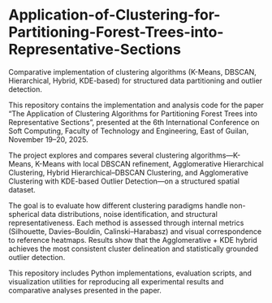 # Application-of-Clustering-for-Partitioning-Forest-Trees-into-Representative-Sections
Comparative implementation of clustering algorithms (K-Means, DBSCAN, Hierarchical, Hybrid, KDE-based) for structured data partitioning and outlier detection.

This repository contains the implementation and analysis code for the paper “The Application of Clustering Algorithms for Partitioning Forest Trees into Representative Sections”, presented at the 6th International Conference on Soft Computing, Faculty of Technology and Engineering, East of Guilan, November 19–20, 2025.

The project explores and compares several clustering algorithms—K-Means, K-Means with local DBSCAN refinement, Agglomerative Hierarchical Clustering, Hybrid Hierarchical–DBSCAN Clustering, and Agglomerative Clustering with KDE-based Outlier Detection—on a structured spatial dataset.

The goal is to evaluate how different clustering paradigms handle non-spherical data distributions, noise identification, and structural representativeness. Each method is assessed through internal metrics (Silhouette, Davies–Bouldin, Calinski–Harabasz) and visual correspondence to reference heatmaps. Results show that the Agglomerative + KDE hybrid achieves the most consistent cluster delineation and statistically grounded outlier detection.

This repository includes Python implementations, evaluation scripts, and visualization utilities for reproducing all experimental results and comparative analyses presented in the paper.
